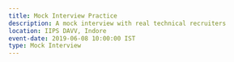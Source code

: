 ```yaml
---
title: Mock Interview Practice
description: A mock interview with real technical recruiters
location: IIPS DAVV, Indore
event-date: 2019-06-08 10:00:00 IST
type: Mock Interview
---
```

